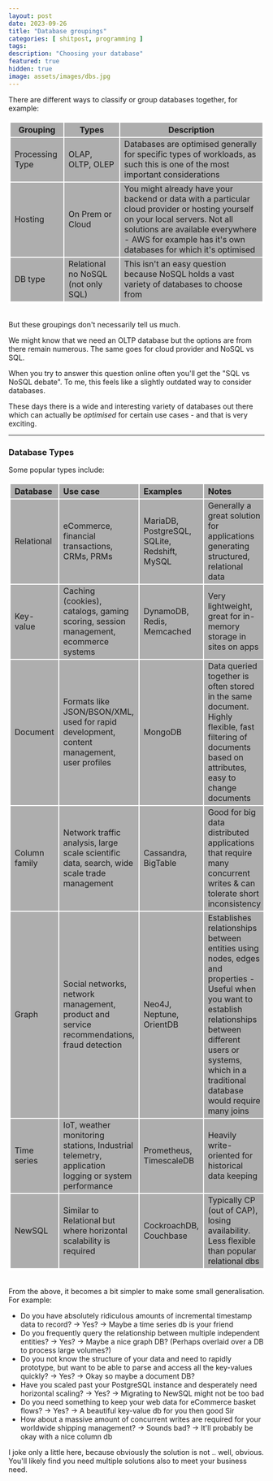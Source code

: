 ```yaml
---
layout: post
date: 2023-09-26
title: "Database groupings"
categories: [ shitpost, programming ]
tags: 
description: "Choosing your database"
featured: true
hidden: true
image: assets/images/dbs.jpg
---
```


There are different ways to classify or group databases together, for example:

<style>
table, th, td {
   border: 2px solid white;
   background-color: #a5a5a5a8;
}
</style>

| Grouping | Types | Description |
|----------|-------|-------------|
| Processing Type | OLAP, OLTP, OLEP | Databases are optimised generally for specific types of workloads, as such this is one of the most important considerations |
| Hosting | On Prem or Cloud | You might already have your backend or data with a particular cloud provider or hosting yourself on your local servers. Not all solutions are available everywhere - AWS for example has it's own databases for which it's optimised |
| DB type | Relational no NoSQL (not only SQL) | This isn't an easy question because NoSQL holds a vast variety of databases to choose from

<br>
But these groupings don't necessarily tell us much.

We might know that we need an OLTP database but the options are from there remain numerous. The same goes for cloud provider and NoSQL vs SQL.

When you try to answer this question online often you'll get the "SQL vs NoSQL debate". To me, this feels like a slightly outdated way to consider databases.

These days there is a wide and interesting variety of databases out there which can actually be _optimised_ for certain use cases - and that is very exciting.

---------------

### Database Types

Some popular types include:

| Database | Use case | Examples | Notes |
|:---------|:---------|:---------|:------|
| Relational | eCommerce, financial transactions, CRMs, PRMs | MariaDB, PostgreSQL, SQLite, Redshift, MySQL | Generally a great solution for applications generating structured, relational data |
| Key-value | Caching (cookies), catalogs, gaming scoring, session management, ecommerce systems | DynamoDB, Redis, Memcached | Very lightweight, great for in-memory storage in sites on apps |
| Document | Formats like JSON/BSON/XML, used for rapid development, content management, user profiles | MongoDB | Data queried together is often stored in the same document. Highly flexible, fast filtering of documents based on attributes, easy to change documents |
| Column family | Network traffic analysis, large scale scientific data, search, wide scale trade management | Cassandra, BigTable | Good for big data distributed applications that require many concurrent writes & can tolerate short inconsistency |
| Graph | Social networks, network management, product and service recommendations, fraud detection | Neo4J, Neptune, OrientDB | Establishes relationships between entities using nodes, edges and properties - Useful when you want to establish relationships between different users or systems, which in a traditional database would require many joins |
| Time series | IoT, weather monitoring stations, Industrial telemetry, application logging or system performance | Prometheus, TimescaleDB | Heavily write-oriented for historical data keeping |
| NewSQL | Similar to Relational but where horizontal scalability is required | CockroachDB, Couchbase | Typically CP (out of CAP), losing availability. Less flexible than popular relational dbs |

<br>
From the above, it becomes a bit simpler to make some small generalisation. For example:

- Do you have absolutely ridiculous amounts of incremental timestamp data to record? -> Yes? -> Maybe a time series db is your friend
- Do you frequently query the relationship between multiple independent entities? -> Yes? -> Maybe a nice graph DB? (Perhaps overlaid over a DB to process large volumes?)
- Do you not know the structure of your data and need to rapidly prototype, but want to be able to parse and access all the key-values quickly? -> Yes? -> Okay so maybe a document DB?
- Have you scaled past your PostgreSQL instance and desperately need horizontal scaling? -> Yes? -> Migrating to NewSQL might not be too bad
- Do you need something to keep your web data for eCommerce basket flows? -> Yes? -> A beautiful key-value db for you then good Sir
- How about a massive amount of concurrent writes are required for your worldwide shipping management? -> Sounds bad? -> It'll probably be okay with a nice column db

I joke only a little here, because obviously the solution is not .. well, obvious. You'll likely find you need multiple solutions also to meet your business need. 
